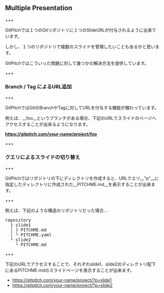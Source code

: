 ## Multiple Presentation

+++

GitPitchでは１つのGitリポジトリに１つのSlideURLが付与されるように出来ています。

しかし、１つのリポジトリで複数のスライドを管理したいこともあるかと思います。

GitPitchではこういった問題に対して幾つかの解決方法を提供しています。

+++

### Branch / Tag によるURL追加

+++

GitPitchではGitのBranchやTagに対してURLを付与する機能が備わっています。

例えば、__foo__というブランチがある場合、下記のURLでスライドのページへアクセスすることが出来るようになります。

__https://gitpitch.com/your-name/project/foo__

+++

### クエリによるスライドの切り替え

+++

GitPitchではリポジトリの下にディレクトリを作成すると、URLクエリ__"p"__に指定したディレクトリに作成された__PITCHME.md__を表示することが出来ます。

+++

例えば、下記のような構造のリポジトリだった場合…

<pre>
repository
  ├ slide1
  │ ├ PITCHME.md
  │ └ PITCHME.yaml
  └ slide2
    └ PITCHME.md
</pre>

+++

下記のURLでアクセスすることで、それぞれslide1、slide2のディレクトリ配下にあるPITCHME.mdのスライドページを表示することが出来ます。

- https://gitpitch.com/your-name/project/?p=slide1
- https://gitpitch.com/your-name/project/?p=slide2
